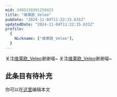 ```yaml
---
mid: 3493130391259423
title: "维莱欧_Veleo"
pubDate: "2024-11-04T11:22:15.631Z"
updatedDate: "2024-11-04T11:22:15.631Z"
profile:
  {
    Nickname: ["维莱欧_Veleo"],
  }
---
```


关注[维莱欧_Veleo](https://space.bilibili.com/3493130391259423)谢谢喵~ 关注[维莱欧_Veleo](https://space.bilibili.com/3493130391259423)谢谢喵~

## 此条目有待补充
你可以在[这里](https://github.com/Yuhanawa/VTuber.ICU/edit/master/src/content/v/维莱欧_Veleo/index.md)编辑本文
